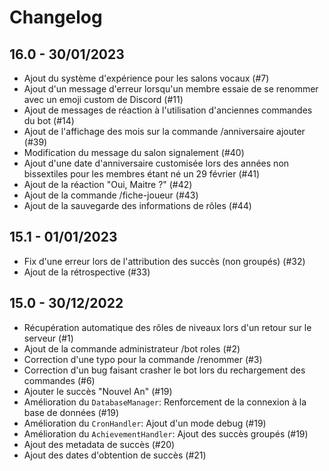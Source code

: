 # Changelog

## 16.0 - 30/01/2023

- Ajout du système d'expérience pour les salons vocaux (#7)
- Ajout d'un message d'erreur lorsqu'un membre essaie de se renommer avec un emoji custom de Discord (#11)
- Ajout de messages de réaction à l'utilisation d'anciennes commandes du bot (#14)
- Ajout de l'affichage des mois sur la commande /anniversaire ajouter (#39)
- Modification du message du salon signalement (#40)
- Ajout d'une date d'anniversaire customisée lors des années non bissextiles pour les membres étant né un 29 février (#41)
- Ajout de la réaction "Oui, Maitre ?" (#42)
- Ajout de la commande /fiche-joueur (#43)
- Ajout de la sauvegarde des informations de rôles (#44)

## 15.1 - 01/01/2023

- Fix d'une erreur lors de l'attribution des succès (non groupés) (#32)
- Ajout de la rétrospective (#33)

## 15.0 - 30/12/2022

- Récupération automatique des rôles de niveaux lors d'un retour sur le serveur (#1)
- Ajout de la commande administrateur /bot roles (#2)
- Correction d'une typo pour la commande /renommer (#3)
- Correction d'un bug faisant crasher le bot lors du rechargement des commandes (#6)
- Ajouter le succès "Nouvel An" (#19)
- Amélioration du `DatabaseManager`: Renforcement de la connexion à la base de données (#19)
- Amélioration du `CronHandler`: Ajout d'un mode debug (#19)
- Amélioration du `AchievementHandler`: Ajout des succès groupés (#19) 
- Ajout des metadata de succès (#20)
- Ajout des dates d'obtention de succès (#21)
